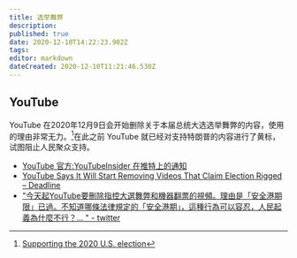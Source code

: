 ```yaml
---
title: 选举舞弊
description: 
published: true
date: 2020-12-10T14:22:23.902Z
tags: 
editor: markdown
dateCreated: 2020-12-10T11:21:46.530Z
---
```


## YouTube

YouTube 在2020年12月9日会开始删除关于本届总统大选选举舞弊的内容，使用的理由非常无力。[^20201210000954]在此之前 YouTube 就已经对支持特朗普的内容进行了黄标，试图阻止人民聚众支持。

[^20201210000954]: [Supporting the 2020 U.S. election](https://web.archive.org/web/20201210000954/https://blog.youtube/news-and-events/supporting-the-2020-us-election)

+ [YouTube 官方:YouTubeInsider 在推特上的通知](https://web.archive.org/web/20201209185844if_/https://twitter.com/YouTubeInsider/status/1336672915132194818)
+ [YouTube Says It Will Start Removing Videos That Claim Election Rigged – Deadline](https://web.archive.org/web/20201209210128/https://deadline.com/2020/12/youtube-donald-trump-2020-presidential-election-1234652935/)
+ ["今天起YouTube要刪除指控大選舞弊和機器翻票的視頻。理由是「安全港期限」已過。不知道哪條法律規定的「安全港期」，這種行為可以容忍，人民起義為什麼不行？… " - twitter](https://web.archive.org/web/20201210023912/https://twitter.com/wenzhaocomment/status/1336707580316540930)

